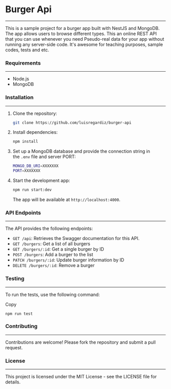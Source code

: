 # Burger Api
------------

This is a sample project for a burger app built with NestJS and MongoDB. The app allows users to browse different types. This an online REST API that you can use whenever you need Pseudo-real data for your app without running any server-side code. It's awesome for teaching purposes, sample codes, tests and etc.

### Requirements
------------

-   Node.js 
-   MongoDB

### Installation
------------

1.  Clone the repository:


    ```sh
    git clone https://github.com/luisregardiz/burger-api
    ```

2.  Install dependencies:


    ```sh
    npm install
    ```


3.  Set up a MongoDB database and provide the connection string in the `.env` file and server PORT:

    ```sh
    MONGO_DB_URI=XXXXXXX
    PORT=XXXXXXX

    ```


4.  Start the development app:


    ```sh
    npm run start:dev
    ```

    The app will be available at `http://localhost:4000`.


### API Endpoints
-------------

The API provides the following endpoints:
-   `GET /api`: Retrieves the Swagger documentation for this API.
-   `GET /burgers`: Get a list of all burgers
-   `GET /burgers/:id`: Get a single burger by ID
-   `POST /burgers`: Add a burger to the list
-   `PATCH /burgers/:id`: Update burger information by ID 
-   `DELETE /burgers/:id`: Remove a burger

### Testing
-------

To run the tests, use the following command:

Copy

```
npm run test

```

### Contributing
------------

Contributions are welcome! Please fork the repository and submit a pull request.

### License
-------

This project is licensed under the MIT License - see the LICENSE file for details.
